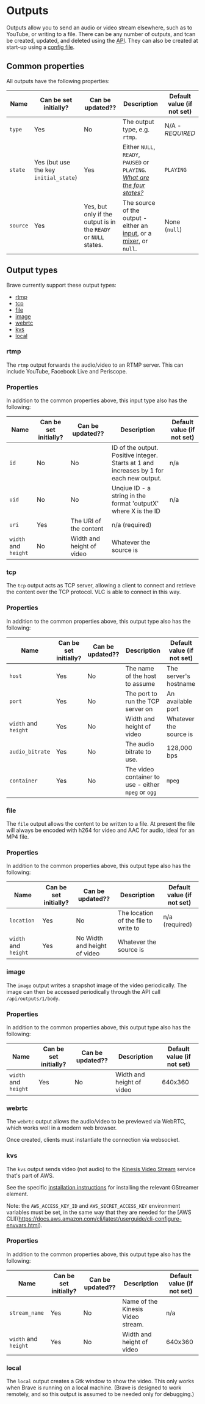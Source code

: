 # Outputs
Outputs allow you to send an audio or video stream elsewhere, such as to YouTube, or writing to a file. There can be any number of outputs, and tcan be created, updated, and deleted using the [API](api.md). They can also be created at start-up using a [config file](config_file.md).

## Common properties
All outputs have the following properties:

| Name | Can be set initially? | Can be updated?? | Description | Default value (if not set) |
| ---- | --------------------- | ---------------- | ----------- | -------------------------- |
| `type` | Yes | No | The output type, e.g. `rtmp`. | N/A - *REQUIRED* |
| `state` | Yes (but use the key `initial_state`) | Yes | Either `NULL`, `READY`, `PAUSED` or `PLAYING`. [_What are the four states?_](faq.md#what-are-the-four-states) | `PLAYING` |
| `source` | Yes | Yes, but only if the output is in the `READY` or `NULL` states. | The source of the output - either an [input](inputs.md), or a [mixer](mixers.md), or `null`. | None (`null`) |

## Output types
Brave currently support these output types:

- [rtmp](#rtmp)
- [tcp](#tcp)
- [file](#uri)
- [image](#image)
- [webrtc](#webrtc)
- [kvs](#kvs)
- [local](#local)


### rtmp
The `rtmp` output forwards the audio/video to an RTMP server. This can include YouTube, Facebook Live and Periscope.

### Properties
In addition to the common properties above, this input type also has the following:

| Name | Can be set initially? | Can be updated?? | Description | Default value (if not set) |
| ---- | --------------------- | ---------------- | ----------- | -------------------------- |
| `id` | No | No | ID of the output. Positive integer. Starts at 1 and increases by 1 for each new output. | n/a  |
| `uid` | No | No | Unqiue ID - a string in the format 'outputX' where X is the ID | n/a  |
| `uri` | Yes | The URI of the content | n/a (required) |
| `width` and `height` | No | Width and height of video | Whatever the source is |


### tcp
The `tcp` output acts as  TCP server, allowing a client to connect and retrieve the content over the TCP protocol. VLC is able to connect in this way.

### Properties
In addition to the common properties above, this output type also has the following:

| Name | Can be set initially? | Can be updated?? | Description | Default value (if not set) |
| ---- | --------------------- | ---------------- | ----------- | -------------------------- |
| `host` | Yes | No | The name of the host to assume | The server's hostname |
| `port` | Yes | No | The port to run the TCP server on | An available port |
| `width` and `height` | Yes | No | Width and height of video | Whatever the source is |
| `audio_bitrate` | Yes | No | The audio bitrate to use. | 128,000 bps |
| `container` | Yes | No | The video container to use - either `mpeg` or `ogg` | `mpeg` |

### file
The `file` output allows the content to be written to a file. At present the file will always be encoded with h264 for video and AAC for audio, ideal for an MP4 file.

### Properties
In addition to the common properties above, this output type also has the following:

| Name | Can be set initially? | Can be updated?? | Description | Default value (if not set) |
| ---- | --------------------- | ---------------- | ----------- | -------------------------- |
| `location` | Yes | No | The location of the file to write to | n/a (required) |
| `width` and `height` | Yes | No Width and height of video | Whatever the source is |

### image
The `image` output writes a snapshot image of the video periodically. The image can then be accessed periodically through the API call `/api/outputs/1/body`.

### Properties
In addition to the common properties above, this output type also has the following:

| Name | Can be set initially? | Can be updated?? | Description | Default value (if not set) |
| ---- | --------------------- | ---------------- | ----------- | -------------------------- |
| `width` and `height` | Yes | No | Width and height of video | 640x360 |

### webrtc
The `webrtc` output allows the audio/video to be previewed via WebRTC, which works well in a modern web browser.

Once created, clients must instantiate the connection via websocket.

### kvs
The `kvs` output sends video (not audio) to the [Kinesis Video Stream](https://aws.amazon.com/kinesis/video-streams/) service that's part of AWS.

See the specific [installation instructions](docs/install_kvs.md) for installing the relevant GStreamer element.

Note: the `AWS_ACCESS_KEY_ID` and `AWS_SECRET_ACCESS_KEY` environment variables must be set, in the same way that they are needed for the [AWS CLI[(https://docs.aws.amazon.com/cli/latest/userguide/cli-configure-envvars.html).

### Properties
In addition to the common properties above, this output type also has the following:

| Name | Can be set initially? | Can be updated?? | Description | Default value (if not set) |
| ---- | --------------------- | ---------------- | ----------- | -------------------------- |
| `stream_name` | Yes | No | Name of the Kinesis Video stream. | n/a |
| `width` and `height` | Yes | No | Width and height of video | 640x360 |


### local
The `local` output creates a Gtk window to show the video. This only works when Brave is running on a local machine. (Brave is designed to work remotely, and so this output is assumed to be needed only for debugging.)
